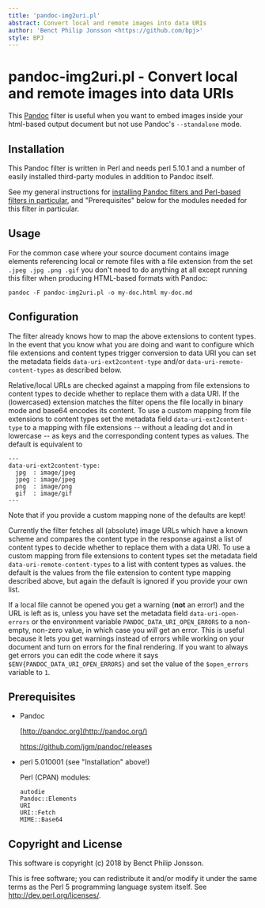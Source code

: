 ```yaml
---
title: 'pandoc-img2uri.pl'
abstract: Convert local and remote images into data URIs
author: 'Benct Philip Jonsson <https://github.com/bpj>'
style: BPJ
---
```


# pandoc-img2uri.pl - Convert local and remote images into data URIs

This [Pandoc](http://pandoc.org) filter is useful when you want to embed
images inside your html-based output document but not use Pandoc's
`--standalone` mode.

## Installation

This Pandoc filter is written in Perl and needs perl 5.10.1 and a
number of easily installed third-party modules in addition to
Pandoc itself.

See my general instructions for [installing Pandoc filters and
Perl-based filters in particular](https://git.io/vbYZa), and
"Prerequisites" below for the modules needed for this filter in
particular.

## Usage

For the common case where your source document contains image
elements referencing local or remote files with a file extension
from the set `.jpeg .jpg .png .gif` you don't need to do anything
at all except running this filter when producing HTML-based
formats with Pandoc:

    pandoc -F pandoc-img2uri.pl -o my-doc.html my-doc.md

## Configuration

The filter already knows how to map the above extensions to
content types. In the event that you know what you are doing and
want to configure which file extensions and content types trigger
conversion to data URI you can set the metadata fields
`data-uri-ext2content-type` and/or
`data-uri-remote-content-types` as described below.

Relative/local URLs are checked against a mapping from file
extensions to content types to decide whether to replace them
with a data URI. If the (lowercased) extension matches the filter
opens the file locally in binary mode and base64 encodes its
content. To use a custom mapping from file extensions to content
types set the metadata field `data-uri-ext2content-type` to a
mapping with file extensions -- without a leading dot and in
lowercase -- as keys and the corresponding content types as
values. The default is equivalent to

    ---
    data-uri-ext2content-type:
      jpg  : image/jpeg
      jpeg : image/jpeg
      png  : image/png
      gif  : image/gif
    ---

Note that if you provide a custom mapping none of the defaults
are kept!

Currently the filter fetches all (absolute) image URLs which have
a known scheme and compares the content type in the response
against a list of content types to decide whether to replace them
with a data URI. To use a custom mapping from file extensions to
content types set the metadata field
`data-uri-remote-content-types` to a list with content types as
values. the default is the values from the file extension to
content type mapping described above, but again the default is
ignored if you provide your own list.

If a local file cannot be opened you get a warning (**not** an
error!) and the URL is left as is, unless you have set the
metadata field `data-uri-open-errors` or the environment variable
`PANDOC_DATA_URI_OPEN_ERRORS` to a non-empty, non-zero value, in
which case you *will* get an error. This is useful because it
lets you get warnings instead of errors while working on your
document and turn on errors for the final rendering. If you want
to always get errors you can edit the code where it says
`$ENV{PANDOC_DATA_URI_OPEN_ERRORS}` and set the value of the
`$open_errors` variable to `1`.

## Prerequisites

-   Pandoc

    [http://pandoc.org](http://pandoc.org/)

    <https://github.com/jgm/pandoc/releases>

-   perl 5.010001 (see "Installation" above!)

    Perl (CPAN) modules:

        autodie
        Pandoc::Elements
        URI
        URI::Fetch
        MIME::Base64

## Copyright and License

This software is copyright (c) 2018 by Benct Philip Jonsson.

This is free software; you can redistribute it and/or modify it
under the same terms as the Perl 5 programming language system
itself. See <http://dev.perl.org/licenses/>.
